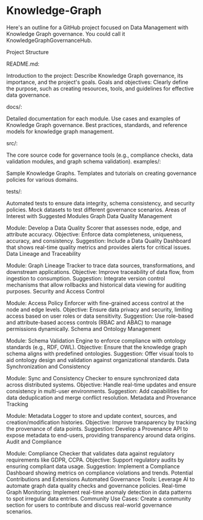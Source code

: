 # Knowledge-Graph

Here's an outline for a GitHub project focused on Data Management with Knowledge Graph governance. You could call it KnowledgeGraphGovernanceHub. 

Project Structure

README.md:

Introduction to the project: Describe Knowledge Graph governance, its importance, and the project's goals.
Goals and objectives: Clearly define the purpose, such as creating resources, tools, and guidelines for effective data governance.

docs/:

Detailed documentation for each module.
Use cases and examples of Knowledge Graph governance.
Best practices, standards, and reference models for knowledge graph management.

src/:

The core source code for governance tools (e.g., compliance checks, data validation modules, and graph schema validation).
examples/:

Sample Knowledge Graphs.
Templates and tutorials on creating governance policies for various domains.

tests/:

Automated tests to ensure data integrity, schema consistency, and security policies.
Mock datasets to test different governance scenarios.
Areas of Interest with Suggested Modules
Graph Data Quality Management

Module: Develop a Data Quality Scorer that assesses node, edge, and attribute accuracy.
Objective: Enforce data completeness, uniqueness, accuracy, and consistency.
Suggestion: Include a Data Quality Dashboard that shows real-time quality metrics and provides alerts for critical issues.
Data Lineage and Traceability

Module: Graph Lineage Tracker to trace data sources, transformations, and downstream applications.
Objective: Improve traceability of data flow, from ingestion to consumption.
Suggestion: Integrate version control mechanisms that allow rollbacks and historical data viewing for auditing purposes.
Security and Access Control

Module: Access Policy Enforcer with fine-grained access control at the node and edge levels.
Objective: Ensure data privacy and security, limiting access based on user roles or data sensitivity.
Suggestion: Use role-based and attribute-based access controls (RBAC and ABAC) to manage permissions dynamically.
Schema and Ontology Management


Module: Schema Validation Engine to enforce compliance with ontology standards (e.g., RDF, OWL).
Objective: Ensure that the knowledge graph schema aligns with predefined ontologies.
Suggestion: Offer visual tools to aid ontology design and validation against organizational standards.
Data Synchronization and Consistency


Module: Sync and Consistency Checker to ensure synchronized data across distributed systems.
Objective: Handle real-time updates and ensure consistency in multi-user environments.
Suggestion: Add capabilities for data deduplication and merge conflict resolution.
Metadata and Provenance Tracking


Module: Metadata Logger to store and update context, sources, and creation/modification histories.
Objective: Improve transparency by tracking the provenance of data points.
Suggestion: Develop a Provenance API to expose metadata to end-users, providing transparency around data origins.
Audit and Compliance


Module: Compliance Checker that validates data against regulatory requirements like GDPR, CCPA.
Objective: Support regulatory audits by ensuring compliant data usage.
Suggestion: Implement a Compliance Dashboard showing metrics on compliance violations and trends.
Potential Contributions and Extensions
Automated Governance Tools: Leverage AI to automate graph data quality checks and governance policies.
Real-time Graph Monitoring: Implement real-time anomaly detection in data patterns to spot irregular data entries.
Community Use Cases: Create a community section for users to contribute and discuss real-world governance scenarios.
